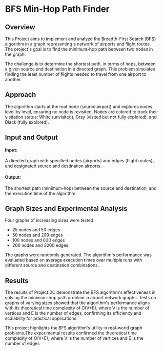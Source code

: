 # BFS Min-Hop Path Finder

## Overview

This Project aims to implement and analyze the Breadth-First Search (BFS) algorithm in a graph representing a network of airports and flight routes. The project's goal is to find the minimum-hop path between two nodes in the graph.

The challenge is to determine the shortest path, in terms of hops, between a given source and destination in a directed graph. This problem simulates finding the least number of flights needed to travel from one airport to another.

## Approach

The algorithm starts at the root node (source airport) and explores nodes level by level, ensuring no node is revisited. Nodes are colored to track their visitation status: White (unvisited), Gray (visited but not fully explored), and Black (fully explored).

## Input and Output

#### Input: 

A directed graph with specified nodes (airports) and edges (flight routes), and designated source and destination airports.
#### Output: 

The shortest path (minimum-hop) between the source and destination, and the execution time of the algorithm.

## Graph Sizes and Experimental Analysis

Four graphs of increasing sizes were tested:

- 25 nodes and 50 edges
- 50 nodes and 200 edges
- 100 nodes and 800 edges
- 200 nodes and 3200 edges
  
The graphs were randomly generated. The algorithm's performance was evaluated based on average execution times over multiple runs with different source and destination combinations.

## Results

The results of Project 2C demonstrate the BFS algorithm's effectiveness in solving the minimum-hop path problem in airport network graphs. Tests on graphs of varying sizes showed that the algorithm's performance aligns with its theoretical time complexity of O(V+E), where V is the number of vertices and E is the number of edges, confirming its efficiency and scalability for practical applications. 

This project highlights the BFS algorithm's utility in real-world graph problems.The experimental results confirmed the theoretical time complexity of O(V+E), where V is the number of vertices and E is the number of edges
